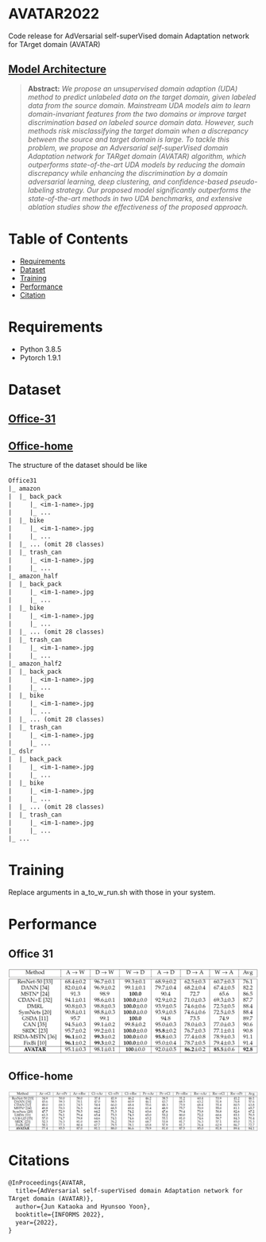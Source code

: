 # AVATAR2022
Code release for AdVersarial self-superVised domain Adaptation network for TArget domain (AVATAR)
## [Model Architecture](pics/AVATAR_figure_new.pdf)

> **Abstract:** *We propose an unsupervised domain adaption (UDA) method to predict unlabeled data on the target domain, given labeled data from the source domain. Mainstream UDA models aim to learn domain-invariant features from the two domains or improve target discrimination based on labeled source domain data. However, such methods risk misclassifying the target domain when a discrepancy between the source and target domain is large. To tackle this problem, we propose an Adversarial self-superVised domain Adaptation network for TARget domain (AVATAR) algorithm, which outperforms state-of-the-art UDA models by reducing the domain discrepancy while enhancing the discrimination by a domain adversarial learning, deep clustering, and confidence-based pseudo-labeling strategy. Our proposed model significantly outperforms the state-of-the-art methods in two UDA benchmarks, and extensive ablation studies show the effectiveness of the proposed approach.*

# Table of Contents
  - [Requirements](#Requirements)
  - [Dataset](#Dataset)
  - [Training](#Training)
  - [Performance](#Performance)
  - [Citation](#Citation)


# Requirements
- Python 3.8.5
- Pytorch 1.9.1

# Dataset
## [Office-31](https://drive.google.com/file/d/0B4IapRTv9pJ1WGZVd1VDMmhwdlE/view)
## [Office-home](https://drive.google.com/file/d/0B81rNlvomiwed0V1YUxQdC1uOTg/view?usp=sharing&resourcekey=0-2SNWq0CDAuWOBRRBL7ZZsw)
The structure of the dataset should be like
```
Office31
|_ amazon
|  |_ back_pack
|     |_ <im-1-name>.jpg
|     |_ ...
|  |_ bike
|     |_ <im-1-name>.jpg
|     |_ ...
|  |_ ... (omit 28 classes)
|  |_ trash_can
|     |_ <im-1-name>.jpg
|     |_ ...
|_ amazon_half
|  |_ back_pack
|     |_ <im-1-name>.jpg
|     |_ ...
|  |_ bike
|     |_ <im-1-name>.jpg
|     |_ ...
|  |_ ... (omit 28 classes)
|  |_ trash_can
|     |_ <im-1-name>.jpg
|     |_ ...
|_ amazon_half2
|  |_ back_pack
|     |_ <im-1-name>.jpg
|     |_ ...
|  |_ bike
|     |_ <im-1-name>.jpg
|     |_ ...
|  |_ ... (omit 28 classes)
|  |_ trash_can
|     |_ <im-1-name>.jpg
|     |_ ...
|_ dslr
|  |_ back_pack
|     |_ <im-1-name>.jpg
|     |_ ...
|  |_ bike
|     |_ <im-1-name>.jpg
|     |_ ...
|  |_ ... (omit 28 classes)
|  |_ trash_can
|     |_ <im-1-name>.jpg
|     |_ ...
|_ ...
```
# Training
Replace arguments in a_to_w_run.sh with those in your system.

# Performance
## Office 31
![Office-31 performance](pics/office31_avatar.jpg)
## Office-home
![Office-home performance](pics/office_home_avatar.jpg)

# Citations
```
@InProceedings{AVATAR,
  title={AdVersarial self-superVised domain Adaptation network for TArget domain (AVATAR)},
  author={Jun Kataoka and Hyunsoo Yoon},
  booktitle={INFORMS 2022},
  year={2022},
}
```